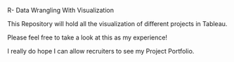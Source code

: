 R- Data Wrangling With Visualization

This Repository will hold all the visualization of different projects in Tableau.

Please feel free to take a look at this as my experience!

I really do hope I can allow recruiters to see my Project Portfolio.
